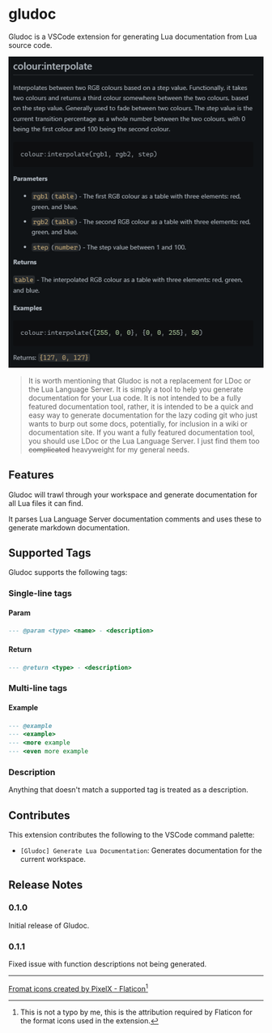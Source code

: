 # gludoc

Gludoc is a VSCode extension for generating Lua documentation from Lua source
code.

![Screenshot](assets/readme/screenshot.png)

> It is worth mentioning that Gludoc is not a replacement for LDoc or the Lua
> Language Server. It is simply a tool to help you generate documentation for
> your Lua code. It is not intended to be a fully featured documentation tool,
> rather, it is intended to be a quick and easy way to generate documentation
> for the lazy coding git who just wants to burp out some docs, potentially,
> for inclusion in a wiki or documentation site. If you want a fully featured
> documentation tool, you should use LDoc or the Lua Language Server. I just
> find them too ~~complicated~~ heavyweight for my general needs.

## Features

Gludoc will trawl through your workspace and generate documentation for all
Lua files it can find.

It parses Lua Language Server documentation comments and uses these to generate
markdown documentation.

## Supported Tags

Gludoc supports the following tags:

### Single-line tags

#### Param

```lua
--- @param <type> <name> - <description>
```

#### Return

```lua
--- @return <type> - <description>
```

### Multi-line tags

#### Example

```lua
--- @example
--- <example>
--- <more example
--- <even more example
```

### Description

Anything that doesn't match a supported tag is treated as a description.

## Contributes

This extension contributes the following to the VSCode command palette:

- `[Gludoc] Generate Lua Documentation`: Generates documentation for the current
  workspace.

## Release Notes

### 0.1.0

Initial release of Gludoc.

### 0.1.1

Fixed issue with function descriptions not being generated.

---


[Fromat icons created by PixelX - Flaticon](https://www.flaticon.com/free-icons/fromat)[^1]

[^1]: This is not a typo by me, this is the attribution required by Flaticon for the format icons used in the extension.
